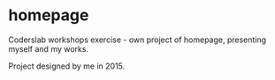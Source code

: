# homepage
Coderslab workshops exercise - own project of homepage, presenting myself and my works.

Project designed by me in 2015.
